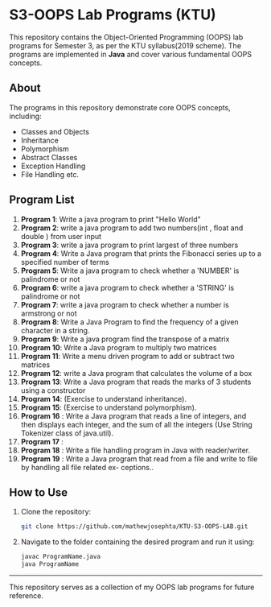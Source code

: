 # S3-OOPS Lab Programs (KTU)

This repository contains the Object-Oriented Programming (OOPS) lab programs for Semester 3, as per the KTU syllabus(2019 scheme). The programs are implemented in **Java** and cover various fundamental OOPS concepts.

## About
The programs in this repository demonstrate core OOPS concepts, including:
- Classes and Objects
- Inheritance
- Polymorphism
- Abstract Classes
- Exception Handling
- File Handling etc.

## Program List
1. **Program 1**: Write a java program to print "Hello World"
2. **Program 2**: write a java program to add two numbers(int , float and double ) from user input
3. **Program 3**: write a java program to print largest of three numbers
4. **Program 4**: Write a Java program that prints the Fibonacci series up to a specified number of terms
5. **Program 5**: Write a java program to check whether a 'NUMBER' is palindrome or not
6. **Program 6**: write a java program to check whether a 'STRING' is palindrome or not
7. **Program 7**: write a java program to check whether a number is armstrong or not
8. **Program 8**: Write a Java Program to find the frequency of a given character in a string.
9. **Program 9**: Write a java program find the transpose of a matrix
10. **Program 10**: Write a Java program to multiply two matrices
11. **Program 11**: Write a menu driven program to add or subtract two matrices
12. **Program 12**: write a Java program that calculates the volume of a box
13. **Program 13**: Write a Java program that reads the marks of 3 students using a constructor
14.  **Program 14**: (Exercise to understand inheritance).
15.   **Program 15**: (Exercise to understand polymorphism).
16.   **Program 16** : Write a Java program that reads a line of integers, and then displays each integer, and the
sum of all the integers (Use String Tokenizer class of java.util).
17.   **Program 17** :
18.   **Program 18** : Write a file handling program in Java with reader/writer.
19.   **Program 19** : Write a Java program that read from a file and write to file by handling all file related ex-
ceptions..



## How to Use
1. Clone the repository:
    ```bash
    git clone https://github.com/mathewjosephta/KTU-S3-OOPS-LAB.git
    ```
2. Navigate to the folder containing the desired program and run it using:
    ```bash
    javac ProgramName.java
    java ProgramName
    ```

---

This repository serves as a collection of my OOPS lab programs for future reference.



